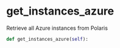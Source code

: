 # get\_instances\_azure

Retrieve all Azure instances from Polaris

```python
def get_instances_azure(self):
```

